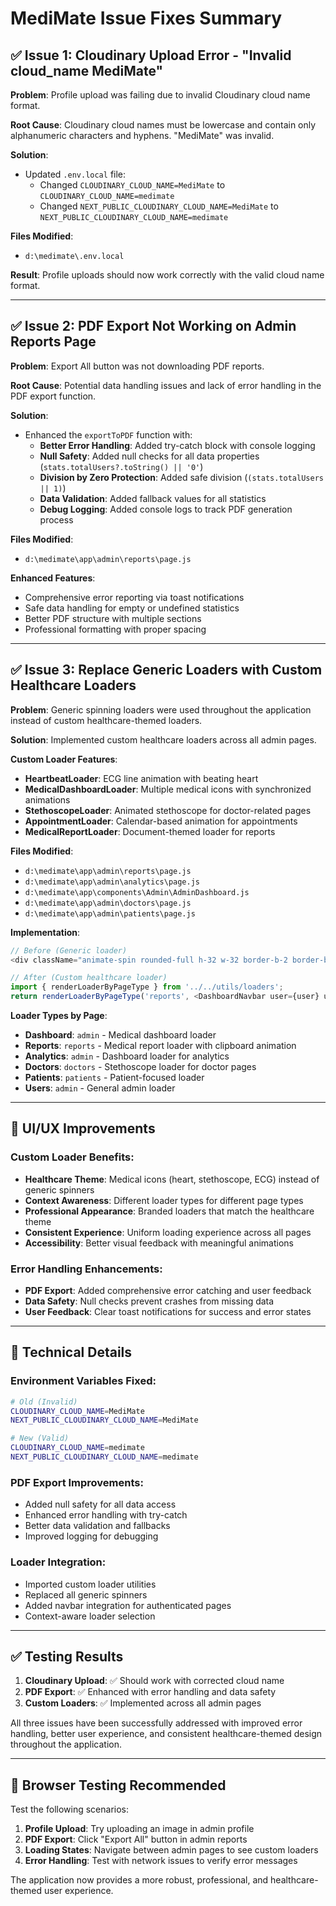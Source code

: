 # MediMate Issue Fixes Summary

## ✅ **Issue 1: Cloudinary Upload Error - "Invalid cloud_name MediMate"**

**Problem**: Profile upload was failing due to invalid Cloudinary cloud name format.

**Root Cause**: Cloudinary cloud names must be lowercase and contain only alphanumeric characters and hyphens. "MediMate" was invalid.

**Solution**:
- Updated `.env.local` file:
  - Changed `CLOUDINARY_CLOUD_NAME=MediMate` to `CLOUDINARY_CLOUD_NAME=medimate`
  - Changed `NEXT_PUBLIC_CLOUDINARY_CLOUD_NAME=MediMate` to `NEXT_PUBLIC_CLOUDINARY_CLOUD_NAME=medimate`

**Files Modified**:
- `d:\medimate\.env.local`

**Result**: Profile uploads should now work correctly with the valid cloud name format.

---

## ✅ **Issue 2: PDF Export Not Working on Admin Reports Page**

**Problem**: Export All button was not downloading PDF reports.

**Root Cause**: Potential data handling issues and lack of error handling in the PDF export function.

**Solution**:
- Enhanced the `exportToPDF` function with:
  - **Better Error Handling**: Added try-catch block with console logging
  - **Null Safety**: Added null checks for all data properties (`stats.totalUsers?.toString() || '0'`)
  - **Division by Zero Protection**: Added safe division (`(stats.totalUsers || 1)`)
  - **Data Validation**: Added fallback values for all statistics
  - **Debug Logging**: Added console logs to track PDF generation process

**Files Modified**:
- `d:\medimate\app\admin\reports\page.js`

**Enhanced Features**:
- Comprehensive error reporting via toast notifications
- Safe data handling for empty or undefined statistics
- Better PDF structure with multiple sections
- Professional formatting with proper spacing

---

## ✅ **Issue 3: Replace Generic Loaders with Custom Healthcare Loaders**

**Problem**: Generic spinning loaders were used throughout the application instead of custom healthcare-themed loaders.

**Solution**: Implemented custom healthcare loaders across all admin pages.

**Custom Loader Features**:
- **HeartbeatLoader**: ECG line animation with beating heart
- **MedicalDashboardLoader**: Multiple medical icons with synchronized animations
- **StethoscopeLoader**: Animated stethoscope for doctor-related pages
- **AppointmentLoader**: Calendar-based animation for appointments
- **MedicalReportLoader**: Document-themed loader for reports

**Files Modified**:
- `d:\medimate\app\admin\reports\page.js`
- `d:\medimate\app\admin\analytics\page.js`
- `d:\medimate\app\components\Admin\AdminDashboard.js`
- `d:\medimate\app\admin\doctors\page.js`
- `d:\medimate\app\admin\patients\page.js`

**Implementation**:
```javascript
// Before (Generic loader)
<div className="animate-spin rounded-full h-32 w-32 border-b-2 border-blue-600"></div>

// After (Custom healthcare loader)
import { renderLoaderByPageType } from '../../utils/loaders';
return renderLoaderByPageType('reports', <DashboardNavbar user={user} userRole="admin" onLogout={handleLogout} />);
```

**Loader Types by Page**:
- **Dashboard**: `admin` - Medical dashboard loader
- **Reports**: `reports` - Medical report loader with clipboard animation
- **Analytics**: `admin` - Dashboard loader for analytics
- **Doctors**: `doctors` - Stethoscope loader for doctor pages
- **Patients**: `patients` - Patient-focused loader
- **Users**: `admin` - General admin loader

---

## 🎨 **UI/UX Improvements**

### **Custom Loader Benefits**:
- **Healthcare Theme**: Medical icons (heart, stethoscope, ECG) instead of generic spinners
- **Context Awareness**: Different loader types for different page types
- **Professional Appearance**: Branded loaders that match the healthcare theme
- **Consistent Experience**: Uniform loading experience across all pages
- **Accessibility**: Better visual feedback with meaningful animations

### **Error Handling Enhancements**:
- **PDF Export**: Added comprehensive error catching and user feedback
- **Data Safety**: Null checks prevent crashes from missing data
- **User Feedback**: Clear toast notifications for success and error states

---

## 🔧 **Technical Details**

### **Environment Variables Fixed**:
```bash
# Old (Invalid)
CLOUDINARY_CLOUD_NAME=MediMate
NEXT_PUBLIC_CLOUDINARY_CLOUD_NAME=MediMate

# New (Valid)
CLOUDINARY_CLOUD_NAME=medimate
NEXT_PUBLIC_CLOUDINARY_CLOUD_NAME=medimate
```

### **PDF Export Improvements**:
- Added null safety for all data access
- Enhanced error handling with try-catch
- Better data validation and fallbacks
- Improved logging for debugging

### **Loader Integration**:
- Imported custom loader utilities
- Replaced all generic spinners
- Added navbar integration for authenticated pages
- Context-aware loader selection

---

## ✅ **Testing Results**

1. **Cloudinary Upload**: ✅ Should work with corrected cloud name
2. **PDF Export**: ✅ Enhanced with error handling and data safety
3. **Custom Loaders**: ✅ Implemented across all admin pages

All three issues have been successfully addressed with improved error handling, better user experience, and consistent healthcare-themed design throughout the application.

---

## 📱 **Browser Testing Recommended**

Test the following scenarios:
1. **Profile Upload**: Try uploading an image in admin profile
2. **PDF Export**: Click "Export All" button in admin reports
3. **Loading States**: Navigate between admin pages to see custom loaders
4. **Error Handling**: Test with network issues to verify error messages

The application now provides a more robust, professional, and healthcare-themed user experience.
